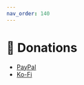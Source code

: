 ```yaml
---
nav_order: 140
---
```


# 🙏 Donations
- [PayPal](https://www.paypal.com/paypalme/ChrisGrieser) 
- [Ko-Fi](https://ko-fi.com/pseudometa)
